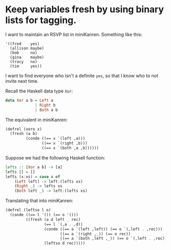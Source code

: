 # Keep variables fresh by using binary lists for tagging.

I want to maintain an RSVP list in miniKanren. Something like this:

```
'((fred    yes)
  (allison maybe)
  (bob     no)
  (gina    maybe)
  (tracy   no)
  (tim     yes))
```

I want to find everyone who isn't a definite `yes`, so that I know who to not invite next time.




Recall the Haskell data type `Xor`:

```haskell
data Xor a b = Left a
             | Right b
             | Both a b
```

The equivalent in miniKanren:

```scheme
(defrel (xoro x)
  (fresh (a b)
         (conde ((== x `(left ,a)))
                ((== x `(right ,b)))
                ((== x `(both ,a ,b))))))
```

Suppose we had the following Haskell function:

```haskell
lefts :: [Xor a b] -> [a]
lefts [] = []
lefts (x:xs) = case x of
    (Left left) -> left:(lefts xs)
    (Right _) -> lefts xs
    (Both left _) -> left:(lefts xs)
```

Translating that into miniKanren:

```scheme
(defrel (leftso l o)
  (conde ((== l '()) (== o '()))
         ((fresh (a d left _ rec)
                 (== l `(,a . ,d))
                 (conde ((== a `(left ,left)) (== o `(,left . ,rec)))
                        ((== a `(right ,_)) (== o rec))
                        ((== a `(both ,left ,_)) (== o `(,left . ,rec))))
                 (leftso d rec)))))
```

